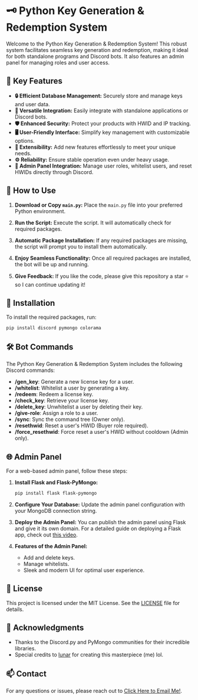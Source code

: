 # 🗝️ Python Key Generation & Redemption System

Welcome to the Python Key Generation & Redemption System! This robust system facilitates seamless key generation and redemption, making it ideal for both standalone programs and Discord bots. It also features an admin panel for managing roles and user access.

## 🚀 Key Features

- **🔒 Efficient Database Management:** Securely store and manage keys and user data.
- **🔗 Versatile Integration:** Easily integrate with standalone applications or Discord bots.
- **🛡️ Enhanced Security:** Protect your products with HWID and IP tracking.
- **🖥️ User-Friendly Interface:** Simplify key management with customizable options.
- **🔧 Extensibility:** Add new features effortlessly to meet your unique needs.
- **⚙️ Reliability:** Ensure stable operation even under heavy usage.
- **🔨 Admin Panel Integration:** Manage user roles, whitelist users, and reset HWIDs directly through Discord.

## 📜 How to Use

1. **Download or Copy `main.py`:** Place the `main.py` file into your preferred Python environment.

2. **Run the Script:** Execute the script. It will automatically check for required packages.

3. **Automatic Package Installation:** If any required packages are missing, the script will prompt you to install them automatically.

4. **Enjoy Seamless Functionality:** Once all required packages are installed, the bot will be up and running.

5. **Give Feedback:** If you like the code, please give this repository a star ⭐ so I can continue updating it!

## 🔧 Installation

To install the required packages, run:

    pip install discord pymongo colorama

## 🛠️ Bot Commands

The Python Key Generation & Redemption System includes the following Discord commands:

- **/gen_key**: Generate a new license key for a user.
- **/whitelist**: Whitelist a user by generating a key.
- **/redeem**: Redeem a license key.
- **/check_key**: Retrieve your license key.
- **/delete_key**: Unwhitelist a user by deleting their key.
- **/give-role**: Assign a role to a user.
- **/sync**: Sync the command tree (Owner only).
- **/resethwid**: Reset a user's HWID (Buyer role required).
- **/force_resethwid**: Force reset a user's HWID without cooldown (Admin only).

## 🌐 Admin Panel

For a web-based admin panel, follow these steps:

1. **Install Flask and Flask-PyMongo:**

    ```bash
    pip install flask flask-pymongo
    ```

2. **Configure Your Database:** Update the admin panel configuration with your MongoDB connection string.

3. **Deploy the Admin Panel:** You can publish the admin panel using Flask and give it its own domain. For a detailed guide on deploying a Flask app, check out [this video](https://www.youtube.com/watch?v=1FdrJPt77GU).

4. **Features of the Admin Panel:** 
   - Add and delete keys.
   - Manage whitelists.
   - Sleek and modern UI for optimal user experience.

## 📄 License

This project is licensed under the MIT License. See the [LICENSE](LICENSE.md) file for details.

## 🌟 Acknowledgments

- Thanks to the Discord.py and PyMongo communities for their incredible libraries.
- Special credits to [lunar](#) for creating this masterpiece (me) lol.

## 📫 Contact

For any questions or issues, please reach out to [Click Here to Email Me!](mailto:lunaringsgg@gmail.com).

